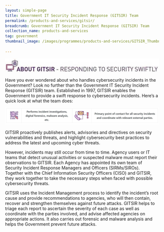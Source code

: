 ```yaml
---
layout: simple-page
title: Government IT Security Incident Response (GITSIR) Team 
permalink: /products-and-services/gitsir/
breadcrumb: Government IT Security Incident Response (GITSIR) Team 
collection_name: products-and-services
tag: government
thumbnail_image: /images/programmes/products-and-services/GITSIR_Thumbnail.JPG
      
---
```

![GITSIR_Header](/images/programmes/products-and-services/GITSIR_Header.jpg)

Have you ever wondered about who handles cybersecurity incidents in the Government? Look no further than the Government IT Security Incident Response (GITSIR) team. Established in 1997, GITSIR enables the Government to provide a swift response to cybersecurity incidents. Here’s a quick look at what the team does:

![GITSIR_Image](/images/programmes/products-and-services/GITSIR_Image.JPG)      

GITSIR proactively publishes alerts, advisories and directives on security vulnerabilities and threats, and highlight cybersecurity best practices to address the latest and upcoming cyber threats.

However, incidents may still occur from time to time. Agency users or IT teams that detect unusual activities or suspected malware must report their observations to GITSIR. Each Agency has appointed its own team of Security Incident Response Managers and Officers (SIRMs/SIROs). Together with the Chief Information Security Officers (CISO) and GITSIR, they work together to take the necessary steps when faced with possible cybersecurity threats.

GITSIR uses the Incident Management process to identify the incident’s root cause and provide recommendations to agencies, who will then contain, recover and strengthen themselves against future attacks. GITSIR helps to triage each report to ascertain the severity of each case as well as coordinate with the parties involved, and advise affected agencies on appropriate actions. It also carries out forensic and malware analysis and helps the Government prevent future attacks.
